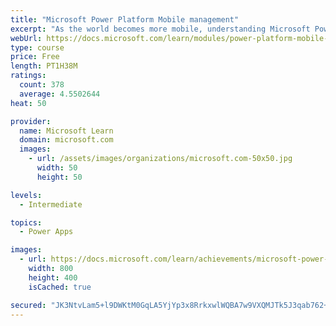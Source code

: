 ```yaml
---
title: "Microsoft Power Platform Mobile management"
excerpt: "As the world becomes more mobile, understanding Microsoft Power Platform mobile capabilities allows functional consultants not only ensure seamless access from mobile devices, but also take advantage of its unique form factor when implementing Dynamics 365 solutions."
webUrl: https://docs.microsoft.com/learn/modules/power-platform-mobile-management/
type: course
price: Free
length: PT1H38M
ratings:
  count: 378
  average: 4.5502644
heat: 50

provider:
  name: Microsoft Learn
  domain: microsoft.com
  images:
    - url: /assets/images/organizations/microsoft.com-50x50.jpg
      width: 50
      height: 50

levels:
  - Intermediate

topics:
  - Power Apps

images:
  - url: https://docs.microsoft.com/learn/achievements/microsoft-power-platform-mobile-management-social.png
    width: 800
    height: 400
    isCached: true

secured: "JK3NtvLam5+l9DWKtM0GqLA5YjYp3x8RrkxwlWQBA7w9VXQMJTk5J3qab762+FNjxQYCfln5U6IiZbXyB4H7Bk1c8+Qhp1Z85sAxMn3zWFS/vCV+093FdL2vKD2KAFwN7meta9phubnLduRv/U4QcJathsu9Id/lVt7FWt1hzFIB7kfsjkenWAO+pB8PX/jx5NenAaNr/AMD0ipnub4s7xM4L33j6B/iEGAElEOK3hzvrib8u4c1M/ZsYjO+j2LGe8q6QZdOFdEypag7UU19J+nHz0D0dbqd671BCq7BgbRVRAu4OzAgVmSJAfrxVV5HgKeuYkg3ONBzO6fQe+KVydLX489f5+zFQnjTVxtShB42SlkCsI/nw3fm8g5BrO/MAJt4pQbt5+ae7vToGUIkHQHIsCsTkL+gAENYEDndbRc=;XE2dMha04q4smngZ9naW6w=="
---
```


